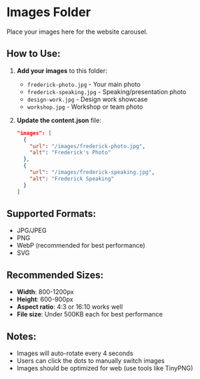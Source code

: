 # Images Folder

Place your images here for the website carousel.

## How to Use:

1. **Add your images** to this folder:
   - `frederick-photo.jpg` - Your main photo
   - `frederick-speaking.jpg` - Speaking/presentation photo  
   - `design-work.jpg` - Design work showcase
   - `workshop.jpg` - Workshop or team photo

2. **Update the content.json** file:
   ```json
   "images": [
     {
       "url": "/images/frederick-photo.jpg",
       "alt": "Frederick's Photo"
     },
     {
       "url": "/images/frederick-speaking.jpg", 
       "alt": "Frederick Speaking"
     }
   ]
   ```

## Supported Formats:
- JPG/JPEG
- PNG  
- WebP (recommended for best performance)
- SVG

## Recommended Sizes:
- **Width**: 800-1200px
- **Height**: 600-900px
- **Aspect ratio**: 4:3 or 16:10 works well
- **File size**: Under 500KB each for best performance

## Notes:
- Images will auto-rotate every 4 seconds
- Users can click the dots to manually switch images
- Images should be optimized for web (use tools like TinyPNG) 